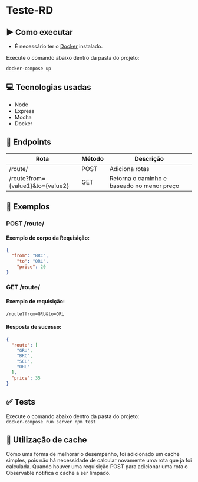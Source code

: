 # Teste-RD


## :arrow_forward: Como executar
* É necessário ter o [Docker](https://www.docker.com/) instalado.

Execute o comando abaixo dentro da pasta do projeto:

`docker-compose up`

## :computer: Tecnologias usadas
* Node
* Express
* Mocha
* Docker


## :link: Endpoints
Rota                                | Método |  Descrição
------------------------------------ | ------  | -----
/route/                         |  POST  | Adiciona rotas
/route?from={value1}&to={value2}  |  GET   |  Retorna o caminho e baseado no menor preço

## :book: Exemplos

### POST /route/
#### Exemplo de corpo da Requisição:
```json
{
  "from": "BRC",
	"to": "ORL",
	"price": 20
}
```

### GET /route/
#### Exemplo de requisição:  
`/route?from=GRU&to=ORL`
#### Resposta de sucesso:
```json
{
  "route": [
    "GRU",
    "BRC",
    "SCL",
    "ORL"
  ],
  "price": 35
}  
```

## :white_check_mark: Tests
Execute o comando abaixo dentro da pasta do projeto:  
`docker-compose run server npm test`

## :floppy_disk: Utilização de cache
Como uma forma de melhorar o desempenho, foi adicionado um cache simples, pois não há necessidade de calcular novamente uma rota que ja foi calculada.
Quando houver uma requisição POST para adicionar uma rota o Observable notifica o cache a ser limpado.

